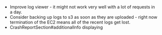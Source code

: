 - Improve log viewer - it might not work very well with a lot of requests in a day. 
- Consider backing up logs to s3 as soon as they are uploaded - right now termination of the EC2 means all of the recent logs get lost. 
- CrashReportSection#additionalInfo displaying